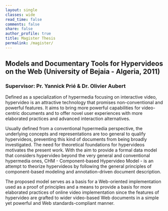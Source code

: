 ```yaml
---
layout: single
classes: wide
read_time: false
comments: false
share: false
author_profile: true
title: Magister Thesis
permalink: /magister/
---
```


## Models and Documentary Tools for Hypervideos on the Web (University of Bejaia - Algeria, 2011)
### Supervisor: Pr. Yannick Prié & Dr. Olivier Aubert

Defined as a specialization of hypermedia focusing on interactive video, hypervideo is an attractive technology that promises non-conventional and powerful features. It aims to bring more powerful capabilities for video-centric documents and to offer novel user experiences with more elaborated practices and advanced interaction alternatives.

Usually defined from a conventional hypermedia perspective, the underlying concepts and representations are too general to qualify hypervideos, preventing this kind of documents from being broadly investigated. The need for theoretical foundations for hypervideos motivates the present work. With the aim to provide a formal data model that considers hypervideo beyond the very general and conventional hypermedia ones, CHM - Component-based Hypervideo Model - is an attempt to theorize hypervideos by following the general principles of component-based modeling and annotation-driven document description.

The proposed model serves as a basis for a Web-oriented implementation used as a proof of principles and a means to provide a basis for more elaborated practices of online video implementation since the features of hypervideo are grafted to wider video-based Web documents in a simple yet powerful and Web standards-compliant manner.

